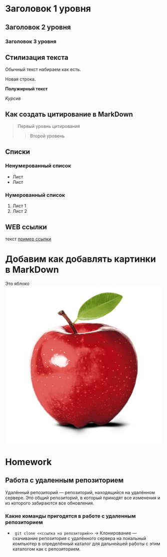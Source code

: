 # Заголовок 1 уровня 

## Заголовок 2 уровня
### Заголовок 3 уровня

## Стилизация текста
Обычный текст набираем как есть.

Новая строка.

**Полужирный текст**

*Курсив* 

## Как создать цитирование в MarkDown
>Первый уровнь цитирования 
>>Второй уровень

## Списки 
### Ненумерованный список
* Лист 
* Лист 

### Нумерованный список
1. Лист 1
2. Лист 2

## WEB ссылки 
текст [пример ссылки](http.example.com "всплывающая подсказка") 

# Добавим как добавлять картинки в MarkDown
Это яблоко 
![Яблоко](apple.jpg)

# Homework 
## Работа с удаленным репозиторием 

Удалённый репозиторий — репозиторий, находящийся на удалённом сервере. Это общий репозиторий, в который приходят все изменения и из которого забираются все обновления.


### Какие команды пригодятся в работе с удаленным репозиторием 

* `` git clone <<ссылка на репозиторий>>`` -> Клонирование — скачивание репозитория с удалённого сервера на локальный компьютер в определённый каталог для дальнейшей работы с этим каталогом как с репозиторием.